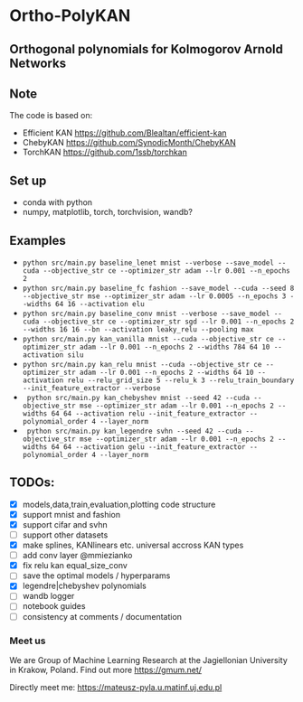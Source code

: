 # Ortho-PolyKAN
## Orthogonal polynomials for Kolmogorov Arnold Networks

## Note
The code is based on:
- Efficient KAN https://github.com/Blealtan/efficient-kan
- ChebyKAN https://github.com/SynodicMonth/ChebyKAN
- TorchKAN https://github.com/1ssb/torchkan

## Set up
- conda with python
- numpy, matplotlib, torch, torchvision, wandb?

## Examples
- ``` python src/main.py baseline_lenet mnist --verbose --save_model --cuda --objective_str ce --optimizer_str adam --lr 0.001 --n_epochs 2 ```
- ``` python src/main.py baseline_fc fashion --save_model --cuda --seed 8 --objective_str mse --optimizer_str adam --lr 0.0005 --n_epochs 3 --widths 64 16 --activation elu ```
- ``` python src/main.py baseline_conv mnist --verbose --save_model --cuda --objective_str ce --optimizer_str sgd --lr 0.001 --n_epochs 2 --widths 16 16 --bn --activation leaky_relu --pooling max ```
- ``` python src/main.py kan_vanilla mnist --cuda --objective_str ce --optimizer_str adam --lr 0.001 --n_epochs 2 --widths 784 64 10 --activation silu ```
- ``` python src/main.py kan_relu mnist --cuda --objective_str ce --optimizer_str adam --lr 0.001 --n_epochs 2 --widths 64 10 --activation relu --relu_grid_size 5 --relu_k 3 --relu_train_boundary --init_feature_extractor --verbose ```
- ``` python src/main.py kan_chebyshev mnist --seed 42 --cuda --objective_str mse --optimizer_str adam --lr 0.001 --n_epochs 2 --widths 64 64 --activation relu --init_feature_extractor --polynomial_order 4 --layer_norm```
- ``` python src/main.py kan_legendre svhn --seed 42 --cuda --objective_str mse --optimizer_str adam --lr 0.001 --n_epochs 2 --widths 64 64 --activation gelu --init_feature_extractor --polynomial_order 4 --layer_norm```

## TODOs:
- [x] models,data,train,evaluation,plotting code structure
- [x] support mnist and fashion
- [x] support cifar and svhn
- [ ] support other datasets
- [x] make splines, KANlinears etc. universal accross KAN types
- [ ] add conv layer @mmiezianko
- [x] fix relu kan equal_size_conv
- [ ] save the optimal models / hyperparams
- [x] legendre|chebyshev polynomials
- [ ] wandb logger
- [ ] notebook guides
- [ ] consistency at comments / documentation

### Meet us
We are Group of Machine Learning Research at the Jagiellonian University in Krakow, Poland. Find out more https://gmum.net/

Directly meet me: https://mateusz-pyla.u.matinf.uj.edu.pl 
